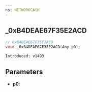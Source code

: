 ```yaml
---
ns: NETWORKCASH
---
```

## _0xB4DEAE67F35E2ACD

```c
// 0xB4DEAE67F35E2ACD
void _0xB4DEAE67F35E2ACD(Any p0);
```

```
Introduced: v1493
```

## Parameters
* **p0**:

